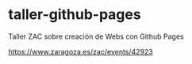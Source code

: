 # taller-github-pages
Taller ZAC sobre creación de Webs con Github Pages

https://www.zaragoza.es/zac/events/42923
